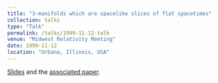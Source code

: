 ```yaml
---
title: "3-manifolds which are spacelike slices of flat spacetimes"
collection: talks
type: "Talk"
permalink: /talks/1999-11-12-talk
venue: "Midwest Relativity Meeting"
date: 1999-11-12
location: "Urbana, Illinois, USA"
---
```


[Slides](/files/mrm.pdf) and the [associated paper](/publication/2001-05-07-spacelike-slices).
